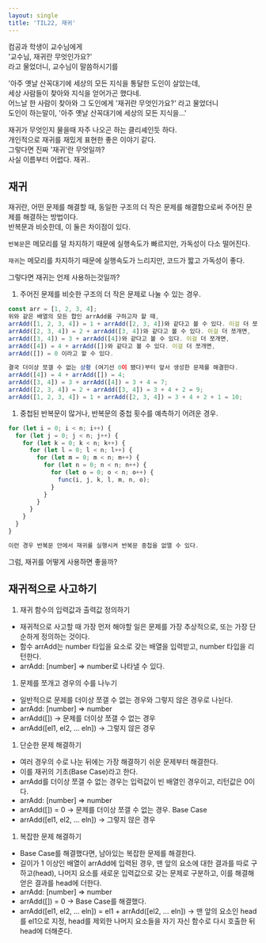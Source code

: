 ```yaml
---
layout: single
title: 'TIL22, 재귀'
---
```



컴공과 학생이 교수님에게  
'교수님, 재귀란 무엇인가요?'  
라고 물었더니, 교수님이 말씀하시기를  

'아주 옛날 산꼭대기에 세상의 모든 지식을 통달한 도인이 살았는데,  
세상 사람들이 찾아와 지식을 얻어가곤 했다네.  
어느날 한 사람이 찾아와 그 도인에게 '재귀란 무엇인가요?' 라고 물었더니  
도인이 하는말이, '아주 옛날 산꼭대기에 세상의 모든 지식을...'  

재귀가 무엇인지 물을때 자주 나오곤 하는 클리셰인듯 하다.  
개인적으로 재귀를 재밌게 표현한 좋은 이야기 같다.  
그렇다면 진짜 '재귀'란 무엇일까?  
사실 이름부터 어렵다. 재귀..  

## 재귀

재귀란, 어떤 문제를 해결할 때, 동일한 구조의 더 작은 문제를 해결함으로써 주어진 문제를 해결하는 방법이다.  
반복문과 비슷한데, 이 둘은 차이점이 있다.  

`반복문`은 메모리를 덜 차지하기 때문에 실행속도가 빠르지만, 가독성이 다소 떨어진다.

`재귀`는 메모리를 차지하기 때문에 실행속도가 느리지만, 코드가 짧고 가독성이 좋다.

그렇다면 재귀는 언제 사용하는것일까?  

1. 주어진 문제를 비슷한 구조의 더 작은 문제로 나눌 수 있는 경우.

```jsx
const arr = [1, 2, 3, 4];
위와 같은 배열의 모든 합인 arrAdd를 구하고자 할 때,
arrAdd([1, 2, 3, 4]) = 1 + arrAdd([2, 3, 4])와 같다고 볼 수 있다. 이걸 더 쪼개면,
arrAdd([2, 3, 4]) = 2 + arrAdd([3, 4])와 같다고 볼 수 있다. 이걸 더 쪼개면,
arrAdd([3, 4]) = 3 + arrAdd([4])와 같다고 볼 수 있다. 이걸 더 쪼개면,
arrAdd([4]) = 4 + arrAdd([])와 같다고 볼 수 있다. 이걸 더 쪼개면,
arrAdd([]) = 0 이라고 할 수 있다.

결국 더이상 쪼갤 수 없는 상황 (여기선 0이 됐다)부터 앞서 생성한 문제를 해결한다.
arrAdd([4]) = 4 + arrAdd([]) = 4;
arrAdd([3, 4]) = 3 + arrAdd([4]) = 3 + 4 = 7;
arrAdd([2, 3, 4]) = 2 + arrAdd([3, 4]) = 3 + 4 + 2 = 9;
arrAdd([1, 2, 3, 4]) = 1 + arrAdd([2, 3, 4]) = 3 + 4 + 2 + 1 = 10;
```

1. 중첩된 반복문이 많거나, 반복문의 중첩 횟수를 예측하기 어려운 경우.

```jsx
for (let i = 0; i < n; i++) {
  for (let j = 0; j < n; j++) {
    for (let k = 0; k < n; k++) {
      for (let l = 0; l < n; l++) {
        for (let m = 0; m < n; m++) {
          for (let n = 0; n < n; n++) {
            for (let o = 0; o < n; o++) {
              func(i, j, k, l, m, n, o);
            }
          }
        }
      }
    }
  }
}

이런 경우 반복문 안에서 재귀를 실행시켜 반복문 중첩을 없앨 수 있다.
```

그럼, 재귀를 어떻게 사용하면 좋을까?

## 재귀적으로 사고하기

1. 재귀 함수의 입력값과 출력값 정의하기
- 재귀적으로 사고할 때 가장 먼저 해야할 일은 문제를 가장 추상적으로, 또는 가장 단순하게 정의하는 것이다.
- 함수 arrAdd는 number 타입을 요소로 갖는 배열을 입력받고, number 타입을 리턴한다.
- arrAdd: [number] ⇒ number로 나타낼 수 있다.
1. 문제를 쪼개고 경우의 수를 나누기
- 일반적으로 문제를 더이상 쪼갤 수 없는 경우와 그렇지 않은 경우로 나뉜다.
- arrAdd: [number] ⇒ number
- arrAdd([]) → 문제를 더이상 쪼갤 수 없는 경우
- arrAdd([el1, el2, ... eln]) → 그렇지 않은 경우
1. 단순한 문제 해결하기
- 여러 경우의 수로 나눈 뒤에는 가장 해결하기 쉬운 문제부터 해결한다.
- 이를 재귀의 기초(Base Case)라고 한다.
- arrAdd를 더이상 쪼갤 수 없는 경우는 입력값이 빈 배열인 경우이고, 리턴값은 0이다.
- arrAdd: [number] ⇒ number
- arrAdd([]) = 0 → 문제를 더이상 쪼갤 수 없는 경우. Base Case
- arrAdd([el1, el2, ... eln]) → 그렇지 않은 경우
1. 복잡한 문제 해결하기
- Base Case를 해결했다면, 남아있는 복잡한 문제를 해결한다.
- 길이가 1 이상인 배열이 arrAdd에 입력된 경우, 맨 앞의 요소에 대한 결과를 따로 구하고(head), 나머지 요소를 새로운 입력값으로 갖는 문제로 구분하고, 이를 해결해 얻은 결과를 head에 더한다.
- arrAdd: [number] ⇒ number
- arrAdd([]) = 0 → Base Case를 해결했다.
- arrAdd([el1, el2, ... eln]) = el1 + arrAdd([el2, ... eln]) → 맨 앞의 요소인 head를 el1으로 지정, head를 제외한 나머지 요소들을 자기 자신 함수로 다시 호출한 뒤 head에 더해준다.